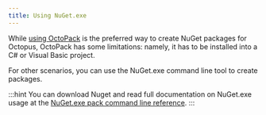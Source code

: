 ```yaml
---
title: Using NuGet.exe
---
```


While [using OctoPack](/docs/packaging-applications/nuget-packages/using-octopack/index.md) is the preferred way to create NuGet packages for Octopus, OctoPack has some limitations: namely, it has to be installed into a C# or Visual Basic project.

For other scenarios, you can use the NuGet.exe command line tool to create packages.

:::hint
You can download Nuget and read full documentation on NuGet.exe usage at the [NuGet.exe pack command line reference](https://docs.microsoft.com/en-us/nuget/tools/nuget-exe-cli-reference).
:::
